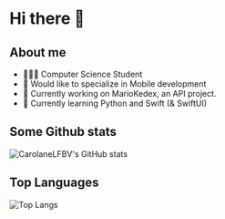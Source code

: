 # Hi there 👋

## About me
- 👩🏼‍🎓 Computer Science Student
- 📱 Would like to specialize in Mobile development
- 🔭 Currently working on MarioKedex, an API project.
- 🌱 Currently learning Python and Swift (& SwiftUI) 


## Some Github stats
![CarolaneLFBV's GitHub stats](https://github-readme-stats.vercel.app/api?username=carolanelfbv&show_icons=true&theme=tokyonight)

## Top Languages
![Top Langs](https://github-readme-stats.vercel.app/api/top-langs/?username=carolanelfbv&langs_count=8&layout=compact)


